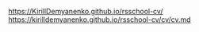https://KirillDemyanenko.github.io/rsschool-cv/
https://kirilldemyanenko.github.io/rsschool-cv/cv/cv.md
